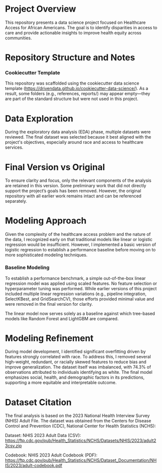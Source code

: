 # Project Overview
This repository presents a data science project focused on Healthcare Access for African Americans. The goal is to identify disparities in access to care and provide actionable insights to improve health equity across communities.

# Repository Structure and Notes
### Cookiecutter Template
This repository was scaffolded using the cookiecutter data science template (https://drivendata.github.io/cookiecutter-data-science/). As a result, some folders (e.g., references, reports/) may appear empty—they are part of the standard structure but were not used in this project.

# Data Exploration
During the exploratory data analysis (EDA) phase, multiple datasets were reviewed. The final dataset was selected because it best aligned with the project's objectives, especially around race and access to healthcare services.

# Final Version vs Original
To ensure clarity and focus, only the relevant components of the analysis are retained in this version. Some preliminary work that did not directly support the project’s goals has been removed. However, the original repository with all earlier work remains intact and can be referenced separately.

# Modeling Approach
Given the complexity of the healthcare access problem and the nature of the data, I recognized early on that traditional models like linear or logistic regression would be insufficient. However, I implemented a basic version of logistic regression to establish a performance baseline before moving on to more sophisticated modeling techniques.
### Baseline Modeling
To establish a performance benchmark, a simple out-of-the-box linear regression model was applied using scaled features. No feature selection or hyperparameter tuning was performed. While earlier versions of this project included multiple linear regression variations (e.g., pipeline integration, SelectKBest, and GridSearchCV), those efforts provided minimal value and were removed in the final version for clarity.

The linear model now serves solely as a baseline against which tree-based models like Random Forest and LightGBM are compared.

# Modeling Refinement
During model development, I identified significant overfitting driven by features strongly correlated with race. To address this, I removed several high-weight, redundant, or racially skewed features to reduce bias and improve generalization. The dataset itself was imbalanced, with 74.3% of observations attributed to individuals identifying as white. The final model emphasizes social, health, and demographic factors in its predictions, supporting a more equitable and interpretable outcome.

# Dataset Citation
The final analysis is based on the 2023 National Health Interview Survey (NHIS) Adult File. The dataset was obtained from the Centers for Disease Control and Prevention (CDC), National Center for Health Statistics (NCHS):

Dataset: NHIS 2023 Adult Data (CSV): https://ftp.cdc.gov/pub/Health_Statistics/NCHS/Datasets/NHIS/2023/adult23csv.zip

Codebook: NHIS 2023 Adult Codebook (PDF): https://ftp.cdc.gov/pub/Health_Statistics/NCHS/Dataset_Documentation/NHIS/2023/adult-codebook.pdf


